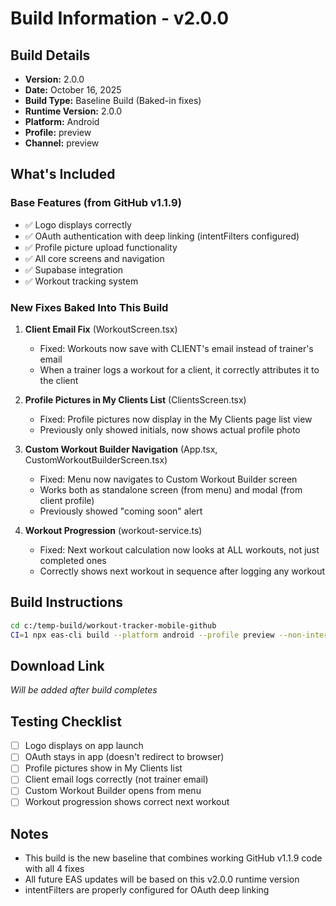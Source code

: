 # Build Information - v2.0.0

## Build Details
- **Version:** 2.0.0
- **Date:** October 16, 2025
- **Build Type:** Baseline Build (Baked-in fixes)
- **Runtime Version:** 2.0.0
- **Platform:** Android
- **Profile:** preview
- **Channel:** preview

## What's Included

### Base Features (from GitHub v1.1.9)
- ✅ Logo displays correctly
- ✅ OAuth authentication with deep linking (intentFilters configured)
- ✅ Profile picture upload functionality
- ✅ All core screens and navigation
- ✅ Supabase integration
- ✅ Workout tracking system

### New Fixes Baked Into This Build
1. **Client Email Fix** (WorkoutScreen.tsx)
   - Fixed: Workouts now save with CLIENT's email instead of trainer's email
   - When a trainer logs a workout for a client, it correctly attributes it to the client

2. **Profile Pictures in My Clients List** (ClientsScreen.tsx)
   - Fixed: Profile pictures now display in the My Clients page list view
   - Previously only showed initials, now shows actual profile photo

3. **Custom Workout Builder Navigation** (App.tsx, CustomWorkoutBuilderScreen.tsx)
   - Fixed: Menu now navigates to Custom Workout Builder screen
   - Works both as standalone screen (from menu) and modal (from client profile)
   - Previously showed "coming soon" alert

4. **Workout Progression** (workout-service.ts)
   - Fixed: Next workout calculation now looks at ALL workouts, not just completed ones
   - Correctly shows next workout in sequence after logging any workout

## Build Instructions
```bash
cd c:/temp-build/workout-tracker-mobile-github
CI=1 npx eas-cli build --platform android --profile preview --non-interactive
```

## Download Link
*Will be added after build completes*

## Testing Checklist
- [ ] Logo displays on app launch
- [ ] OAuth stays in app (doesn't redirect to browser)
- [ ] Profile pictures show in My Clients list
- [ ] Client email logs correctly (not trainer email)
- [ ] Custom Workout Builder opens from menu
- [ ] Workout progression shows correct next workout

## Notes
- This build is the new baseline that combines working GitHub v1.1.9 code with all 4 fixes
- All future EAS updates will be based on this v2.0.0 runtime version
- intentFilters are properly configured for OAuth deep linking
